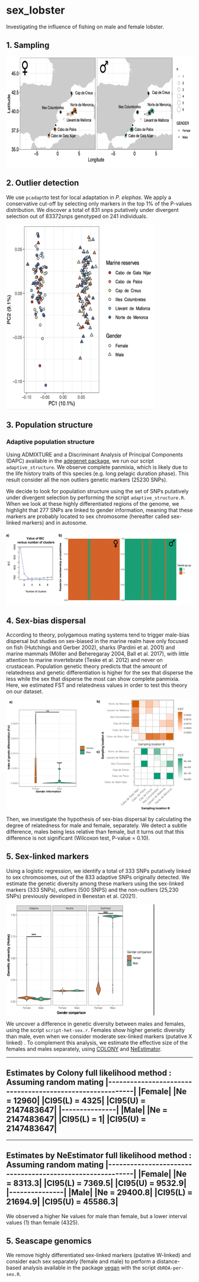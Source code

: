 # sex_lobster
Investigating the influence of fishing on male and female lobster.

## 1. Sampling

<img align="center" width="600" height="300" src="01-sampling/Figure1a_241.png"></img>

## 2. Outlier detection

We use `pcadapt`to test for local adaptation in *P. elephas*.
We apply a conservative cut-off by selecting only markers in the top 1% of the P-values distribution.
We discover a total of 831 snps putatively under divergent selection out of 83372snps genotyped on 241 individuals.

<img align="center" width="400" height="500" src="02-outlier_detection/FigureS2_241ind.png"></img>

## 3. Population structure

### Adaptive population structure

Using ADMIXTURE and a Discriminant Analysis of Principal Components (DAPC) available in the [adegenet package](https://www.rdocumentation.org/packages/adegenet/versions/2.0.1), we run our script `adaptive_structure`. 
We observe complete panmixia, which is likely due to the life history traits of this species (e.g. long pelagic duration phase). This result consider all the non outliers genetic markers (25230 SNPs).

We decide to look for population structure using the set of SNPs putatively under divergent selection by performing the script `adaptive_structure.R`.
When we look at these highly differentiated regions of the genome, we highlight that 277 SNPs are linked to gender information, meaning that these markers are probably located to sex chromosome (hereafter called sex-linked markers) and in autosome.

<img align="center" width="600" height="200" src="03-population_structure/Figure3ab.png"></img>

## 4. Sex-bias dispersal

According to theory, polygamous mating systems tend to trigger male-bias dispersal but studies on sex-biased in the marine realm have only focused on fish (Hutchings and Gerber 2002), sharks (Pardini et al. 2001) and marine mammals (Möller and Beheregaray 2004, Ball et al. 2017), with little attention to marine invertebrate (Teske et al. 2012) and never on crustacean. 
Population genetic theory predicts that the amount of relatedness and genetic differentiation is higher for the sex that disperse the less while the sex that disperse the most can show complete panmixia. 
Here, we estimated FST and relatedness values in order to test this theory on our dataset.

<img align="center" width="600" height="300" src="04-fst/Figure4.png"></img>


Then, we investigate the hypothesis of sex-bias dispersal by calculating the degree of relatedness for male and female, separately.
We detect a subtle difference, males being less relative than female, but it turns out that this difference is not significant (Wilcoxon test, P-value = 0.10).


## 5. Sex-linked markers

Using a logistic regression, we identify a total of 333 SNPs putatively linked to sex chromosomes, out of the 833 adaptive SNPs originally detected. 
We estimate the genetic diversity among these markers using the sex-linked markers (333 SNPs), outliers (500 SNPS) and the non-outliers (25,230 SNPs)
previously developed in Benestan et al. (2021).

<img align="center" width="400" height="300" src="05-sex-linked-markers/Figure5.png"></img>


We uncover a difference in genetic diversity between males and females, using the script `script-het-sex.r`.
Females show higher genetic diversity than male, even when we consider moderate sex-linked markers (putative X linked) .
To complement this analysis, we estimate the effective size of the females and males separately, using [COLONY](https://www.zsl.org/science/software/colony) and [NeEstimator](http://www.molecularfisherieslaboratory.com.au/neestimator-software/). 

----------------------------------------------------------------------------------------------------
Estimates by Colony full likelihood method : Assuming random mating
|----------------------------------------------------------|
|Female|
|Ne      =         12960|
|CI95(L) =          4325|
|CI95(U) =    2147483647|
|---------------|
|Male|
|Ne      =    2147483647|
|CI95(L) =             1|
|CI95(U) =    2147483647|
---------------

----------------------------------------------------------------------------------------------------
Estimates by NeEstimator full likelihood method : Assuming random mating
|----------------------------------------------------------|
|Female|
|Ne      =         8313.3|
|CI95(L) =          7369.5|
|CI95(U) =    9532.9|
|---------------|
|Male|
|Ne      =    29400.8|
|CI95(L) =             21694.9|
|CI95(U) =    45586.3|
---------------

We observed a higher Ne values for male than female, but a lower interval values (1) than female (4325).

## 5. Seascape genomics

We remove highly differentiated sex-linked markers (putative W-linked) and consider each sex separately (female and male) to perform a distance-based analysis available in the package [vegan](https://www.rdocumentation.org/packages/vegan/versions/2.4-2/topics/capscale) with the script `dbRDA-per-sex.R`. 
